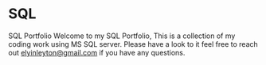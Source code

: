 # SQL
SQL Portfolio
Welcome to my SQL Portfolio, This is a collection of my coding work using MS SQL server. Please have a look to it feel free to reach out elyinleyton@gmail.com if you have any questions.
